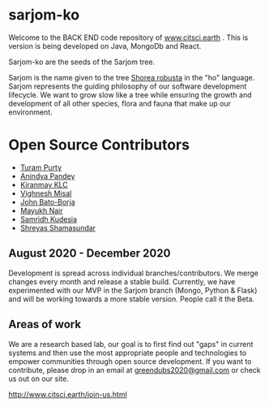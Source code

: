 # sarjom-ko
Welcome to the BACK END code repository of www.citsci.earth . This is version is being developed on Java, MongoDb and React.

Sarjom-ko are the seeds of the Sarjom tree.

Sarjom is the name given to the tree [Shorea robusta](https://en.wikipedia.org/wiki/Shorea_robusta) in the "ho" language. Sarjom represents the guiding philosophy of our software development lifecycle. We want to grow slow like a tree while ensuring the growth and development of all other species, flora and fauna that make up our environment.

# Open Source Contributors
* [Turam Purty](https://www.linkedin.com/in/turam27/)
* [Anindya Pandey](https://www.linkedin.com/in/anindya-pandey-a73303b0/)
* [Kiranmay KLC](https://www.linkedin.com/in/kiranmayiklc/)
* [Vighnesh Misal](https://www.linkedin.com/in/vighnesh-misal/)
* [John Bato-Borja](https://www.linkedin.com/in/john-bato-borja-9a280116a/)
* [Mayukh Nair](https://www.linkedin.com/in/mayukhnair/)
* [Samridh Kudesia](https://www.linkedin.com/in/samridhkudesia/)
* [Shreyas Shamasundar](https://www.linkedin.com/in/shreyasgs/)

## August 2020 - December 2020
Development is spread across individual branches/contributors. We merge changes every month and release a stable build. Currently, we have experimented with our MVP in the Sarjom branch (Mongo, Python & Flask) and will be working towards a more stable version. People call it the Beta.

## Areas of work
We are a research based lab, our goal is to first find out "gaps" in current systems and then use the most appropriate people and technologies to empower communities through open source development. If you want to contribute, please drop in an email at greendubs2020@gmail.com or check us out on our site.

http://www.citsci.earth/join-us.html
